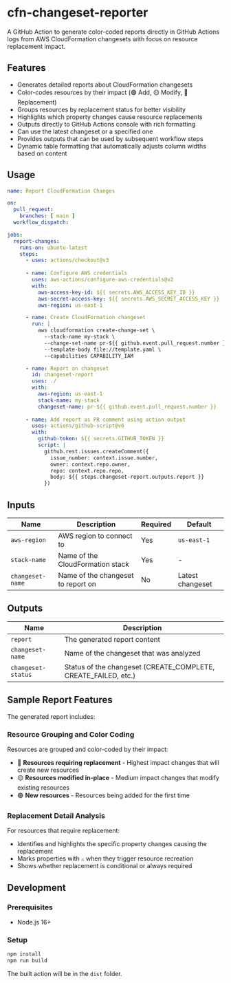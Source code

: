 # cfn-changeset-reporter

A GitHub Action to generate color-coded reports directly in GitHub Actions logs from AWS CloudFormation changesets with focus on resource replacement impact.

## Features

- Generates detailed reports about CloudFormation changesets
- Color-codes resources by their impact (🟢 Add, 🟡 Modify, 🔴 Replacement)
- Groups resources by replacement status for better visibility
- Highlights which property changes cause resource replacements
- Outputs directly to GitHub Actions console with rich formatting
- Can use the latest changeset or a specified one
- Provides outputs that can be used by subsequent workflow steps
- Dynamic table formatting that automatically adjusts column widths based on content

## Usage

```yaml
name: Report CloudFormation Changes

on:
  pull_request:
    branches: [ main ]
  workflow_dispatch:

jobs:
  report-changes:
    runs-on: ubuntu-latest
    steps:
      - uses: actions/checkout@v3
      
      - name: Configure AWS credentials
        uses: aws-actions/configure-aws-credentials@v2
        with:
          aws-access-key-id: ${{ secrets.AWS_ACCESS_KEY_ID }}
          aws-secret-access-key: ${{ secrets.AWS_SECRET_ACCESS_KEY }}
          aws-region: us-east-1

      - name: Create CloudFormation changeset
        run: |
          aws cloudformation create-change-set \
            --stack-name my-stack \
            --change-set-name pr-${{ github.event.pull_request.number }} \
            --template-body file://template.yaml \
            --capabilities CAPABILITY_IAM

      - name: Report on changeset
        id: changeset-report
        uses: ./
        with:
          aws-region: us-east-1
          stack-name: my-stack
          changeset-name: pr-${{ github.event.pull_request.number }}
          
      - name: Add report as PR comment using action output
        uses: actions/github-script@v6
        with:
          github-token: ${{ secrets.GITHUB_TOKEN }}
          script: |
            github.rest.issues.createComment({
              issue_number: context.issue.number,
              owner: context.repo.owner,
              repo: context.repo.repo,
              body: ${{ steps.changeset-report.outputs.report }}
            })
```

## Inputs

| Name | Description | Required | Default |
|------|-------------|----------|---------|
| `aws-region` | AWS region to connect to | Yes | `us-east-1` |
| `stack-name` | Name of the CloudFormation stack | Yes | - |
| `changeset-name` | Name of the changeset to report on | No | Latest changeset |

## Outputs

| Name | Description |
|------|-------------|
| `report` | The generated report content |
| `changeset-name` | Name of the changeset that was analyzed |
| `changeset-status` | Status of the changeset (CREATE_COMPLETE, CREATE_FAILED, etc.) |

## Sample Report Features

The generated report includes:

### Resource Grouping and Color Coding

Resources are grouped and color-coded by their impact:

- 🔴 **Resources requiring replacement** - Highest impact changes that will create new resources
- 🟡 **Resources modified in-place** - Medium impact changes that modify existing resources
- 🟢 **New resources** - Resources being added for the first time

### Replacement Detail Analysis

For resources that require replacement:

- Identifies and highlights the specific property changes causing the replacement
- Marks properties with `⚠️` when they trigger resource recreation
- Shows whether replacement is conditional or always required

## Development

### Prerequisites

- Node.js 16+

### Setup

```bash
npm install
npm run build
```

The built action will be in the `dist` folder.
